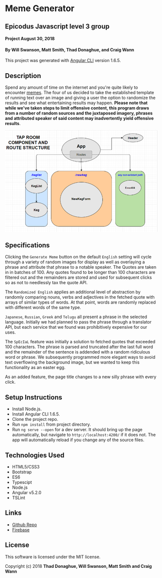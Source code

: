 # Meme Generator

## Epicodus Javascript level 3 group 

#### Project August 30, 2018

#### By Will Swanson, Matt Smith, Thad Donaghue, and Craig Wann

This project was generated with [Angular CLI](https://github.com/angular/angular-cli) version 1.6.5.

## Description

Spend any amount of time on the internet and you're quite likely to encounter [memes](https://en.wikipedia.org/wiki/Meme).  The four of us decided to take the established template of running text over an image and giving a user the option to randomize the results and see what entertaining results may happen.  **Please note that while we've taken steps to limit offensive content, this program draws from a number of random sources and the juxtaposed imagery, phrases and attributed speaker of said content may inadvertently yield offensive results**.

![screen shot view](tap-room-structure.PNG)


## Specifications

Clicking the `Generate Meme` button on the default `English` setting will cycle through a variety of random images for display as well as overlaying a phrase and attribute that phrase to a notable speaker.  The Quotes are taken in in batches of 100.  Any quotes found to be longer than 100 characters are filtered out and the remainders are stored and used for subsequent clicks so as not to needlessly tax the quote API.

The `Randomized English` applies an additional level of abstraction by randomly comparing nouns, verbs and adjectives in the fetched quote with arrays of similar types of words.  At that point, words are randomly replaced with different words of the same type.

`Japanese`, `Russian`, `Greek` and `Telugu` all present a phrase in the selected language.  Initially we had planned to pass the phrase through a translator API, but each service that we found was prohibitively expensive for our uses.

The `SpEcIaL` feature was initially a solution to fetched quotes that exceeded 100 characters.  The phrase is parsed and truncated after the last full word and the remainder of the sentence is addended with a random ridiculous word or phrase.  We subsequently programmed more elegant ways to avoid text overflowing the background image, but we wanted to keep this functionality as an easter egg.

As an added feature, the page title changes to a new silly phrase with every click.

## Setup Instructions

* Install Node.js.
* Install Angular CLI 1.6.5.
* Clone the project repo.
* Run `npm install` from project directory.
* Run `ng serve --open` for a dev server.  It should bring up the page automatically, but navigate to `http://localhost:4200/` if it does not. The app will automatically reload if you change any of the source files.

## Technologies Used

* HTML5/CSS3
* Bootstrap
* ES6
* Typescipt
* Node.js
* Angular v5.2.0
* TSLint

## Links

* [Github Repo](https://github.com/wvw999/meme)
* [Firebase](https://meme-afecf.firebaseapp.com/)

## License

This software is licensed under the MIT license.

Copyright (c) 2018 **Thad Donaghue, Will Swanson, Matt Smith and Craig Wann**
